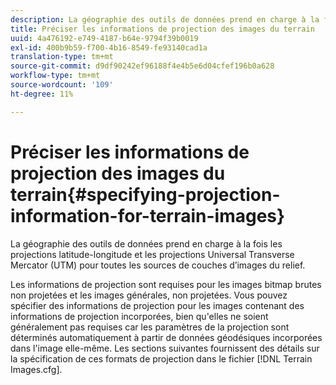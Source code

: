 ```yaml
---
description: La géographie des outils de données prend en charge à la fois les projections latitude-longitude et les projections Universal Transverse Mercator (UTM) pour toutes les sources de couches d’images du relief.
title: Préciser les informations de projection des images du terrain
uuid: 4a476192-e749-4187-b64e-9794f39b0019
exl-id: 400b9b59-f700-4b16-8549-fe93140cad1a
translation-type: tm+mt
source-git-commit: d9df90242ef96188f4e4b5e6d04cfef196b0a628
workflow-type: tm+mt
source-wordcount: '109'
ht-degree: 11%

---
```


# Préciser les informations de projection des images du terrain{#specifying-projection-information-for-terrain-images}

La géographie des outils de données prend en charge à la fois les projections latitude-longitude et les projections Universal Transverse Mercator (UTM) pour toutes les sources de couches d’images du relief.

Les informations de projection sont requises pour les images bitmap brutes non projetées et les images générales, non projetées. Vous pouvez spécifier des informations de projection pour les images contenant des informations de projection incorporées, bien qu&#39;elles ne soient généralement pas requises car les paramètres de la projection sont déterminés automatiquement à partir de données géodésiques incorporées dans l&#39;image elle-même. Les sections suivantes fournissent des détails sur la spécification de ces formats de projection dans le fichier [!DNL Terrain Images.cfg].
